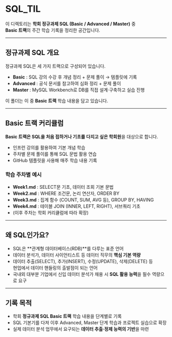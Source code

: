# SQL_TIL

이 디렉토리는 **학회 정규과제 SQL (Basic / Advanced / Master)** 중  
**Basic 트랙**의 주간 학습 기록을 정리한 공간입니다.  

---

## 정규과제 SQL 개요
정규과제 SQL은 세 가지 트랙으로 구성되어 있습니다.

- **Basic** : SQL 강의 수강 후 개념 정리 + 문제 풀이 → 템플릿에 기록  
- **Advanced** : 공식 문서를 참고하여 심화 정리 + 문제 풀이  
- **Master** : MySQL Workbench로 DB를 직접 설계·구축하고 실습 진행  

이 폴더는 이 중 **Basic 트랙** 학습 내용을 담고 있습니다.

---

## Basic 트랙 커리큘럼
**Basic 트랙은 SQL을 처음 접하거나 기초를 다지고 싶은 학회원**을 대상으로 합니다.  
- 인프런 강의를 활용하여 기본 개념 학습  
- 주차별 문제 풀이를 통해 SQL 문법 활용 연습  
- GitHub 템플릿을 사용해 매주 학습 내용 기록  

### 학습 주차별 예시
- **Week1.md** : SELECT문 기초, 데이터 조회 기본 문법  
- **Week2.md** : WHERE 조건문, 논리 연산자, ORDER BY  
- **Week3.md** : 집계 함수 (COUNT, SUM, AVG 등), GROUP BY, HAVING  
- **Week4.md** : 테이블 JOIN (INNER, LEFT, RIGHT), 서브쿼리 기초  
- (이후 주차는 학회 커리큘럼에 따라 확장)

---

## 왜 SQL인가요?
- SQL은 **관계형 데이터베이스(RDB)**를 다루는 표준 언어  
- 데이터 분석가, 데이터 사이언티스트 등 데이터 직무의 **핵심 기본 역량**  
- 데이터 추출(SELECT), 추가(INSERT), 수정(UPDATE), 삭제(DELETE) 등  
  현업에서 데이터 핸들링의 출발점이 되는 언어  
- 국내외 대부분 기업에서 신입 데이터 분석가 채용 시  **SQL 활용 능력**을 필수 역량으로 요구  

---

## 기록 목적
- 학회 **정규과제 SQL Basic 트랙** 학습 내용을 단계별로 기록  
- SQL 기본기를 다져 이후 Advanced, Master 단계 학습과 프로젝트 실습으로 확장  
- 실제 데이터 분석 업무에서 요구되는 **데이터 추출·정제 능력의 기반**을 마련
